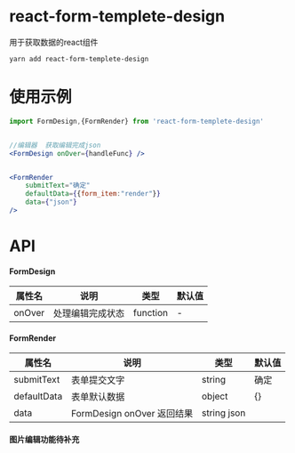 # react-form-templete-design
用于获取数据的react组件

```shell script
yarn add react-form-templete-design
```

# 使用示例
```jsx
import FormDesign,{FormRender} from 'react-form-templete-design'


//编辑器  获取编辑完成json
<FormDesign onOver={handleFunc} />


<FormRender 
    submitText="确定"
    defaultData={{form_item:"render"}}
    data={"json"}  
/>


```

# API

#### FormDesign

|属性名|说明|类型|默认值|
|  ---  | ---  | --- | --- |
|onOver|处理编辑完成状态|function|- |

#### FormRender

|属性名|说明|类型|默认值|
|  ---  | ---  | --- | --- |
|submitText|表单提交文字|string| 确定 |
|defaultData|表单默认数据|object|{}|
|data|FormDesign onOver 返回结果|string json||

#### 图片编辑功能待补充
